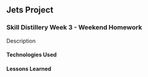 ## Jets Project

### Skill Distillery Week 3 - Weekend Homework

Description

#### Technologies Used

#### Lessons Learned


